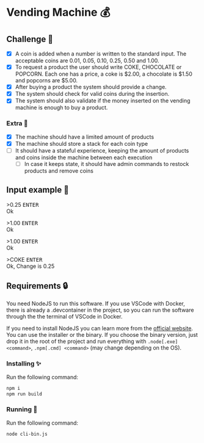 # Vending Machine 💰

## Challenge 🦾

- [X] A coin is added when a number is written to the standard input. The acceptable coins are 0.01, 0.05, 0.10, 0.25, 0.50 and 1.00.
- [X] To request a product the user should write COKE, CHOCOLATE or POPCORN. Each one has a price, a coke is $2.00, a chocolate is $1.50 and popcorns are $5.00.
- [X] After buying a product the system should provide a change.
- [X] The system should check for valid coins during the insertion.
- [X] The system should also validate if the money inserted on the vending machine is enough to buy a product.

### Extra 🦿

- [X] The machine should have a limited amount of products
- [X] The machine should store a stack for each coin type
- [ ] It should have a stateful experience, keeping the amount of products and coins inside the machine between each execution
  - [ ] In case it keeps state, it should have admin commands to restock products and remove coins 

## Input example 🤖

\>0.25 <kbd>ENTER</kbd>  
Ok

\>1.00 <kbd>ENTER</kbd>  
Ok

\>1.00 <kbd>ENTER</kbd>  
Ok

\>COKE <kbd>ENTER</kbd>  
Ok, Change is 0.25

## Requirements 🔒

You need NodeJS to run this software. If you use VSCode with Docker, there is already a .devcontainer in the project, so you can run the software through the the terminal of VSCode in Docker.

If you need to install NodeJS you can learn more from the [official website](https://nodejs.org/en/download/). You can use the installer or the binary.
If you choose the binary version, just drop it in the root of the project and run everything with `.node[.exe] <command>`, `.npm[.cmd] <command>` (may change depending on the OS).

### Installing ✨

Run the following command:

```bash
npm i
npm run build
```

### Running 🏃

Run the following command:

```bash
node cli-bin.js
```
